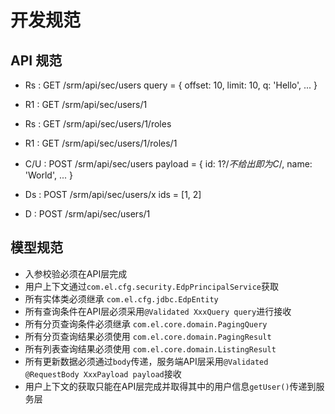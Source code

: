 # 开发规范

## API 规范

- Rs  : GET  /srm/api/sec/users           query = { offset: 10, limit: 10, q: 'Hello', ... }
- R1  : GET  /srm/api/sec/users/1
- Rs  : GET  /srm/api/sec/users/1/roles
- R1  : GET  /srm/api/sec/users/1/roles/1

- C/U : POST /srm/api/sec/users           payload = { id: 1?/*不给出即为C*/, name: 'World', ... }
- Ds  : POST /srm/api/sec/users/x         ids = [1, 2]
- D   : POST /srm/api/sec/users/1

## 模型规范

- 入参校验必须在API层完成
- 用户上下文通过`com.el.cfg.security.EdpPrincipalService`获取
- 所有实体类必须继承 `com.el.cfg.jdbc.EdpEntity`
- 所有查询条件在API层必须采用`@Validated XxxQuery query`进行接收
- 所有分页查询条件必须继承 `com.el.core.domain.PagingQuery`
- 所有分页查询结果必须使用 `com.el.core.domain.PagingResult`
- 所有列表查询结果必须使用 `com.el.core.domain.ListingResult`
- 所有更新数据必须通过`body`传递，服务端API层采用`@Validated @RequestBody XxxPayload payload`接收
- 用户上下文的获取只能在API层完成并取得其中的用户信息`getUser()`传递到服务层
